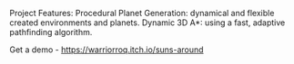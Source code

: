 Project Features:
Procedural Planet Generation: dynamical and flexible created environments and planets.
Dynamic 3D A*: using a fast, adaptive pathfinding algorithm.

Get a demo - https://warriorroq.itch.io/suns-around

